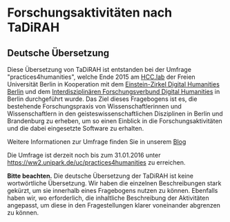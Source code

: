 # Forschungsaktivitäten nach TaDiRAH

## Deutsche Übersetzung

Diese Übersetzung von TaDiRAH ist entstanden bei der Umfrage "practices4humanities", welche Ende 2015 am [HCC.lab](http://hcc.mi.fu-berlin.de) der Freien Universität Berlin in Kooperation mit dem [Einstein-Zirkel Digital Humanities Berlin](http://www.digital-humanities-berlin.de/) und dem [Interdisziplinären Forschungsverbund Digital Humanities](http://www.ifdhberlin.de/startseite/)  in Berlin durchgeführt wurde. 
Das Ziel dieses Fragebogens ist es, die bestehende Forschungspraxis von Wissenschaftlerinnen und Wissenschaftlern in den geisteswissenschaftlichen Disziplinen in Berlin und Brandenburg zu erheben, um so einen Einblick in die Forschungsaktivitäten und die dabei eingesetzte Software zu erhalten.

Weitere Informationen zur Umfrage finden Sie in unserem [Blog](https://practices4humanities.wordpress.com/)

Die Umfrage ist derzeit noch bis zum 31.01.2016 unter https://ww2.unipark.de/uc/practices4humanities zu erreichen.

**Bitte beachten.**
Die deutsche Übersetzung der TaDiRAH ist keine wortwörtliche Übersetzung. Wir haben die einzelnen Beschreibungen stark gekürzt, um sie innerhalb eines Fragebogens nutzen zu können. Ebenfalls haben wir, wo erforderlich, die inhaltliche Beschreibung der Aktivitäten angepasst, um diese in den Fragestellungen klarer voneinander abgrenzen zu können.
